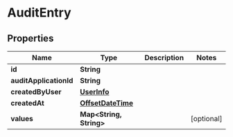 
# AuditEntry

## Properties
Name | Type | Description | Notes
------------ | ------------- | ------------- | -------------
**id** | **String** |  | 
**auditApplicationId** | **String** |  | 
**createdByUser** | [**UserInfo**](UserInfo.md) |  | 
**createdAt** | [**OffsetDateTime**](OffsetDateTime.md) |  | 
**values** | **Map&lt;String, String&gt;** |  |  [optional]




